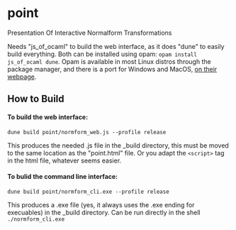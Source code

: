 # point
Presentation Of Interactive Normalform Transformations

Needs "js_of_ocaml" to build the web interface, as it does "dune" to easily build everything. 
Both can be installed using opam: `opam install js_of_ocaml dune`. Opam is available in most Linux distros through the package manager, and there is a port for Windows and MacOS, [on their webpage](https://opam.ocaml.org/).


## How to Build


#### To build the web interface: 
`dune build point/normform_web.js --profile release` 

This produces the needed .js file in the _build directory, this must be moved to the same location as the "point.html" file. Or you adapt the `<script>` tag in the html file, whatever seems easier. 

#### To bulid the command line interface:
`dune build point/normform_cli.exe --profile release`

This produces a .exe file (yes, it always uses the .exe ending for execuables) in the _build directory. Can be run directly in the shell `./normform_cli.exe`